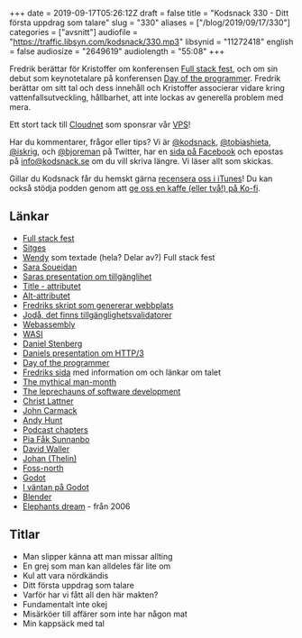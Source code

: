 +++
date = 2019-09-17T05:26:12Z
draft = false
title = "Kodsnack 330 - Ditt första uppdrag som talare"
slug = "330"
aliases = ["/blog/2019/09/17/330"]
categories = ["avsnitt"]
audiofile = "https://traffic.libsyn.com/kodsnack/330.mp3"
libsynid = "11272418"
english = false
audiosize = "2649619"
audiolength = "55:08"
+++

Fredrik berättar för Kristoffer om konferensen [Full stack fest](https://2019.fullstackfest.com/), och om sin debut som keynotetalare på konferensen [Day of the programmer](https://dayoftheprogrammer.se/). Fredrik berättar om sitt tal och dess innehåll och Kristoffer associerar vidare kring vattenfallsutveckling, hållbarhet, att inte lockas av generella problem med mera.

Ett stort tack till [Cloudnet](http://www.cloudnet.se) som sponsrar vår [VPS](http://en.wikipedia.org/wiki/Virtual_private_server)!

Har du kommentarer, frågor eller tips? Vi är [@kodsnack](https://www.twitter.com/kodsnack), [@tobiashieta](https://www.twitter.com/tobiashieta), [@iskrig](https://www.twitter.com/iskrig), och [@bjoreman](https://www.twitter.com/bjoreman) på Twitter, har en [sida på Facebook](https://www.facebook.com/kodsnack) och epostas på [info@kodsnack.se](mailto:info@kodsnack.se) om du vill skriva längre. Vi läser allt som skickas.

Gillar du Kodsnack får du hemskt gärna [recensera oss i iTunes](http://itunes.apple.com/se/podcast/kodsnack/id561631498?l=en)! Du kan också stödja podden genom att <a href="https://ko-fi.com/kodsnack" rel="payment">ge oss en kaffe (eller två!) på Ko-fi</a>.

## Länkar ##
* [Full stack fest](https://2019.fullstackfest.com/)
* [Sitges](https://en.wikipedia.org/wiki/Sitges)
* [Wendy](https://twitter.com/wendy_osmond) som textade (hela? Delar av?) Full stack fest
* [Sara Soueidan](https://sarasoueidan.com/)
* [Saras presentation om tillgänglihet](https://2019.fullstackfest.com/speakers/sara-soueidan)
* [Title - attributet](https://developer.mozilla.org/en-US/docs/Web/HTML/Global_attributes/title)
* [Alt-attributet](https://developer.mozilla.org/en-US/docs/Web/HTML/Element/img)
* [Fredriks skript som genererar webbplats](https://github.com/bjoreman/bakery)
* [Jodå, det finns tillgänglighetsvalidatorer](https://achecker.ca/checker/index.php)
* [Webassembly](https://en.wikipedia.org/wiki/WebAssembly)
* [WASI](https://hacks.mozilla.org/2019/03/standardizing-wasi-a-webassembly-system-interface/)
* [Daniel Stenberg](https://daniel.haxx.se/)
* [Daniels presentation om HTTP/3](https://2019.fullstackfest.com/speakers/daniel-stenberg)
* [Day of the programmer](https://dayoftheprogrammer.se/)
* [Fredriks sida](https://bjoreman.com/workerTalk.html) med information om och länkar om talet
* [The mythical man-month](https://en.wikipedia.org/wiki/The_Mythical_Man-Month)
* [The leprechauns of software development](https://leanpub.com/leprechauns)
* [Christ Lattner](https://en.wikipedia.org/wiki/Chris_Lattner)
* [John Carmack](https://en.wikipedia.org/wiki/John_Carmack)
* [Andy Hunt](https://toolshed.com/)
* [Podcast chapters](https://chaptersapp.com/)
* [Pia Fåk Sunnanbo](https://mobile.twitter.com/frusunnanbo)
* [David Waller](https://www.linkedin.com/in/david-waller-4a35272b/?originalSubdomain=se)
* [Johan (Thelin)](http://www.thelins.se/johan/blog/)
* [Foss-north](https://foss-north.se/)
* [Godot](https://godotengine.org/)
* [I väntan på Godot](https://en.wikipedia.org/wiki/Waiting_for_Godot)
* [Blender](https://www.blender.org/)
* [Elephants dream](https://orange.blender.org/) - från 2006


## Titlar ##
* Man slipper känna att man missar allting
* En grej som man kan alldeles fär lite om
* Kul att vara nördkändis
* Ditt första uppdrag som talare
* Varför har vi fått all den här makten?
* Fundamentalt inte okej
* Misärköer till affärer som inte har någon mat
* Min kappsäck med tal